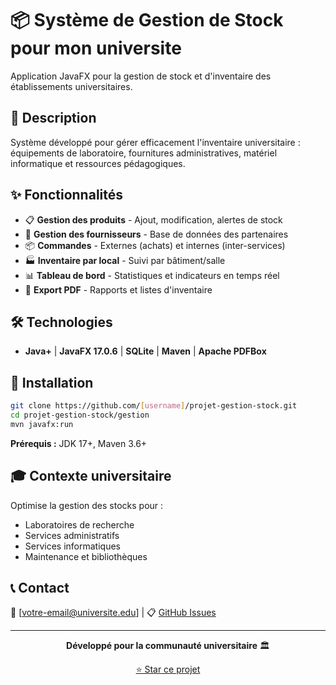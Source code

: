 # 📦 Système de Gestion de Stock pour mon universite

Application JavaFX pour la gestion de stock et d'inventaire des établissements universitaires.

## 🎯 Description

Système développé pour gérer efficacement l'inventaire universitaire : équipements de laboratoire, fournitures administratives, matériel informatique et ressources pédagogiques.

## ✨ Fonctionnalités

- 📋 **Gestion des produits** - Ajout, modification, alertes de stock
- 🏢 **Gestion des fournisseurs** - Base de données des partenaires
- 📦 **Commandes** - Externes (achats) et internes (inter-services)
- 🏭 **Inventaire par local** - Suivi par bâtiment/salle
- 📊 **Tableau de bord** - Statistiques et indicateurs en temps réel
- 📄 **Export PDF** - Rapports et listes d'inventaire

## 🛠️ Technologies

- **Java+** | **JavaFX 17.0.6** | **SQLite** | **Maven** | **Apache PDFBox**

## 🚀 Installation

```bash
git clone https://github.com/[username]/projet-gestion-stock.git
cd projet-gestion-stock/gestion
mvn javafx:run
```

**Prérequis :** JDK 17+, Maven 3.6+

## 🎓 Contexte universitaire

Optimise la gestion des stocks pour :
- Laboratoires de recherche
- Services administratifs  
- Services informatiques
- Maintenance et bibliothèques

## 📞 Contact

📧 [votre-email@universite.edu] | 📋 [GitHub Issues](https://github.com/[username]/projet-gestion-stock/issues)

---
<div align="center">

**Développé pour la communauté universitaire** 🏛️

[⭐ Star ce projet](https://github.com/[username]/projet-gestion-stock)

</div>

